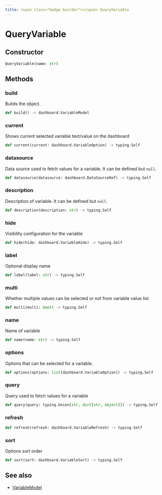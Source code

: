 ```yaml
---
title: <span class="badge builder"></span> QueryVariable
---
```

# <span class="badge builder"></span> QueryVariable

## Constructor

```python
QueryVariable(name: str)
```
## Methods

### <span class="badge object-method"></span> build

Builds the object.

```python
def build() -> dashboard.VariableModel
```

### <span class="badge object-method"></span> current

Shows current selected variable text/value on the dashboard

```python
def current(current: dashboard.VariableOption) -> typing.Self
```

### <span class="badge object-method"></span> datasource

Data source used to fetch values for a variable. It can be defined but `null`.

```python
def datasource(datasource: dashboard.DataSourceRef) -> typing.Self
```

### <span class="badge object-method"></span> description

Description of variable. It can be defined but `null`.

```python
def description(description: str) -> typing.Self
```

### <span class="badge object-method"></span> hide

Visibility configuration for the variable

```python
def hide(hide: dashboard.VariableHide) -> typing.Self
```

### <span class="badge object-method"></span> label

Optional display name

```python
def label(label: str) -> typing.Self
```

### <span class="badge object-method"></span> multi

Whether multiple values can be selected or not from variable value list

```python
def multi(multi: bool) -> typing.Self
```

### <span class="badge object-method"></span> name

Name of variable

```python
def name(name: str) -> typing.Self
```

### <span class="badge object-method"></span> options

Options that can be selected for a variable.

```python
def options(options: list[dashboard.VariableOption]) -> typing.Self
```

### <span class="badge object-method"></span> query

Query used to fetch values for a variable

```python
def query(query: typing.Union[str, dict[str, object]]) -> typing.Self
```

### <span class="badge object-method"></span> refresh

```python
def refresh(refresh: dashboard.VariableRefresh) -> typing.Self
```

### <span class="badge object-method"></span> sort

Options sort order

```python
def sort(sort: dashboard.VariableSort) -> typing.Self
```

## See also

 * <span class="badge object-type-class"></span> [VariableModel](./object-VariableModel.md)
